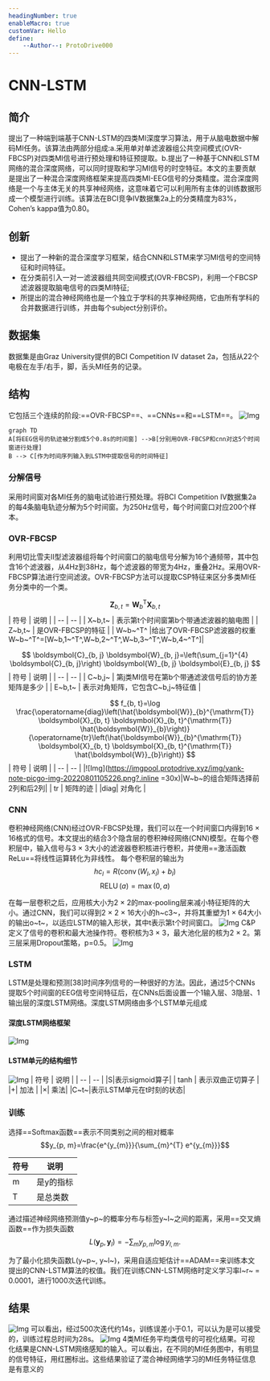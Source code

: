 ```yaml
---
headingNumber: true
enableMacro: true
customVar: Hello
define:
    --Author--: ProtoDrive000
---
```

# CNN-LSTM
## 简介
提出了一种端到端基于CNN-LSTM的四类MI深度学习算法，用于从脑电数据中解码MI任务。该算法由两部分组成:a.采用单对单滤波器组公共空间模式(OVR-FBCSP)对四类MI信号进行预处理和特征预提取。b.提出了一种基于CNN和LSTM网络的混合深度网络，可以同时提取和学习MI信号的时空特征。本文的主要贡献是提出了一种混合深度网络框架来提高四类MI-EEG信号的分类精度。混合深度网络是一个与主体无关的共享神经网络，这意味着它可以利用所有主体的训练数据形成一个模型进行训练。该算法在BCI竞争IV数据集2a上的分类精度为83%，Cohen’s kappa值为0.80。

## 创新
- 提出了一种新的混合深度学习框架，结合CNN和LSTM来学习MI信号的空间特征和时间特征。
- 在分类前引入一对一滤波器组共同空间模式(OVR-FBCSP)，利用一个FBCSP滤波器提取脑电信号的四类MI特征;
- 所提出的混合神经网络也是一个独立于学科的共享神经网络，它由所有学科的合并数据进行训练，并由每个subject分别评价。

## 数据集
数据集是由Graz University提供的BCI Competition IV dataset 2a，包括从22个电极在左手/右手，脚，舌头MI任务的记录。

## 结构

它包括三个连续的阶段:==OVR-FBCSP==、==CNNs==和==LSTM==。
![Img](https://imgpool.protodrive.xyz/img/yank-note-picgo-img-20220801102716.png)

```mermaid
graph TD
A[将EEG信号的轨迹被分割成5个0.8s的时间窗] -->B[分别用OVR-FBCSP和cnn对这5个时间窗进行处理]
B --> C[作为时间序列输入到LSTM中提取信号的时间特征]
```
### 分解信号
采用时间窗对各MI任务的脑电试验进行预处理。将BCI Competition IV数据集2a的每4条脑电轨迹分解为5个时间窗。为250Hz信号，每个时间窗口对应200个样本。

### OVR-FBCSP
利用切比雪夫II型滤波器组将每个时间窗口的脑电信号分解为16个通频带，其中包含16个滤波器，从4Hz到38Hz，每个滤波器的带宽为4Hz，重叠2Hz。采用OVR-FBCSP算法进行空间滤波。OVR-FBCSP方法可以提取CSP特征来区分多类MI任务分类中的一个类。

$$
\boldsymbol{Z}_{b, t}=\boldsymbol{W}_{b}^{\mathrm{T}} \boldsymbol{X}_{b, t}
$$
| 符号 | 说明 |
| -- | -- |
| X~b,t~ | 表示第t个时间窗第b个带通滤波器的脑电图 |
| Z~b,t~ | 是OVR-FBCSP的特征 |
| W~b~^T^ |给出了OVR-FBCSP滤波器的权重 W~b~^T^=[W~b,1~^T^,W~b,2~^T^,W~b,3~^T^,W~b,4~^T^]|

$$
\boldsymbol{C}_{b, j} \boldsymbol{W}_{b, j}=\left(\sum_{j=1}^{4} \boldsymbol{C}_{b, j}\right) \boldsymbol{W}_{b, j} \boldsymbol{E}_{b, j}
$$
| 符号 | 说明 |
| -- | -- |
| C~b,j~ | 第j类MI信号在第b个带通滤波信号后的协方差矩阵是多少 |
| E~b,t~ | 表示对角矩阵，它包含C~b,j~特征值 |

$$
f_{b, t}=\log \frac{\operatorname{diag}\left(\hat{\boldsymbol{W}}_{b}^{\mathrm{T}} \boldsymbol{X}_{b, t} \boldsymbol{X}_{b, t}^{\mathrm{T}} \hat{\boldsymbol{W}}_{b}\right)}{\operatorname{tr}\left(\hat{\boldsymbol{W}}_{b}^{\mathrm{T}} \boldsymbol{X}_{b, t} \boldsymbol{X}_{b, t}^{\mathrm{T}} \hat{\boldsymbol{W}}_{b}\right)}
$$
| 符号 | 说明 |
| -- | -- |
|![Img](https://imgpool.protodrive.xyz/img/yank-note-picgo-img-20220801105226.png?.inline =30x)|W~b~的组合矩阵选择前2列和后2列|
| tr | 矩阵的迹 |
|diag| 对角化 |

### CNN
卷积神经网络(CNN)经过OVR-FBCSP处理，我们可以在一个时间窗口内得到16 × 16格式的信号。本文提出的结合3个隐含层的卷积神经网络(CNN)模型。在每个卷积层中，输入信号与3 × 3大小的滤波器卷积核进行卷积，并使用==激活函数ReLu==将线性运算转化为非线性。
每个卷积层的输出为
$$
h c_{l}=R\left(\operatorname{conv}\left(W_{l}, x_{l}\right)+b_{l}\right)
$$
$$
\operatorname{RELU}(a)=\max (0, a)
$$

在每一层卷积之后，应用核大小为2 × 2的max-pooling层来减小特征矩阵的大小。通过CNN，我们可以得到2 × 2 × 16大小的h~c3~，并将其重塑为1 × 64大小的输出o~t~，以适应LSTM的输入形状，其中t表示第t个时间窗口。
![Img](https://imgpool.protodrive.xyz/img/yank-note-picgo-img-20220801105946.png)
C&P定义了信号的卷积和最大池操作符。卷积核为3 × 3，最大池化层的核为2 × 2。第三层采用Dropout策略，p=0.5。
![Img](https://imgpool.protodrive.xyz/img/yank-note-picgo-img-20220801110223.png)


### LSTM
LSTM是处理和预测[38]时间序列信号的一种很好的方法。因此，通过5个CNNs提取5个时间窗的EEG信号空间特征后，在CNNs后面设置一个1输入层、3隐层、1输出层的深度LSTM网络。深度LSTM网络由多个LSTM单元组成
#### 深度LSTM网络框架
![Img](https://imgpool.protodrive.xyz/img/yank-note-picgo-img-20220801110401.png)
#### LSTM单元的结构细节
![Img](https://imgpool.protodrive.xyz/img/yank-note-picgo-img-20220801110438.png)
| 符号 | 说明 |
| -- | -- |
|S|表示sigmoid算子|
| tanh | 表示双曲正切算子 |
|+| 加法 |
|×| 乘法|
|C~t~|表示LSTM单元在t时刻的状态|
### 训练
选择==Softmax函数==表示不同类别之间的相对概率
$$y_{p, m}=\frac{e^{y_{m}}}{\sum_{m}^{T} e^{y_{m}}}$$

| 符号 | 说明 |
| -- | -- |
|m|是y的指标|
|T| 是总类数 |

通过描述神经网络预测值y~p~的概率分布与标签y~l~之间的距离，采用==交叉熵函数==作为损失函数
$$
L\left(\boldsymbol{y}_{p}, \boldsymbol{y}_{l}\right)=-\sum_{m} y_{p, m} \log y_{l, m} .$$

为了最小化损失函数L(y~p~, y~l~)，采用自适应矩估计==ADAM==来训练本文提出的CNN-LSTM算法的权值。我们在训练CNN-LSTM网络时定义学习率l~r~ = 0.0001，进行1000次迭代训练。

## 结果
![Img](https://imgpool.protodrive.xyz/img/yank-note-picgo-img-20220801111942.png)
可以看出，经过500次迭代约14s，训练误差小于0.1，可以认为是可以接受的，训练过程总时间为28s。
![Img](https://imgpool.protodrive.xyz/img/yank-note-picgo-img-20220801112053.png)
4类MI任务平均类信号的可视化结果。可视化结果是CNN-LSTM网络感知的输入。可以看出，在不同的MI任务图中，有明显的信号特征，用红圈标出。这些结果验证了混合神经网络学习的MI任务特征信息是有意义的